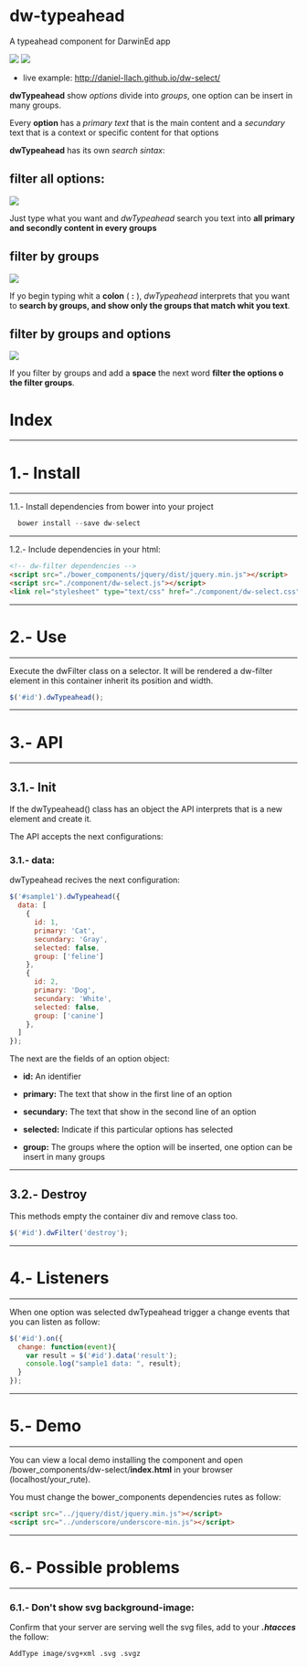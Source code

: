 # dw-typeahead
A typeahead component for DarwinEd app

<img src="https://raw.githubusercontent.com/daniel-llach/dw-typeahead/master/img/img1.png">
<img src="https://raw.githubusercontent.com/daniel-llach/dw-typeahead/master/img/img2.png">

* live example: http://daniel-llach.github.io/dw-select/

**dwTypeahead** show *options* divide into *groups*, one option can be insert in many groups.

Every **option** has a *primary text* that is the main content and a *secundary* text that is a context or specific content for that options

**dwTypeahead** has its own *search sintax*:

## filter all options:

<img src="https://raw.githubusercontent.com/daniel-llach/dw-typeahead/master/img/img2b.png">

Just type what you want and *dwTypeahead* search you text into **all primary and secondly content in every groups**

## filter by groups

<img src="https://raw.githubusercontent.com/daniel-llach/dw-typeahead/master/img/img3.png">

If yo begin typing whit a **colon** ( **:** ), *dwTypeahead* interprets that you want to **search by groups, and show only the groups that match whit you text**.

## filter by groups and options

<img src="https://raw.githubusercontent.com/daniel-llach/dw-typeahead/master/img/img4.png">

If you filter by groups and add a **space** the next word **filter the options o the filter groups**.


# Index

---

# 1.- Install

---

1.1.- Install dependencies from bower into your project

```javascript
  bower install --save dw-select
```

---

1.2.- Include dependencies in your html:

```html
<!-- dw-filter dependencies -->
<script src="./bower_components/jquery/dist/jquery.min.js"></script>
<script src="./component/dw-select.js"></script>
<link rel="stylesheet" type="text/css" href="./component/dw-select.css">
```

---

# 2.- Use

---

Execute the dwFilter class on a selector. It will be rendered a dw-filter element in this container inherit its position and width.

```javascript
$('#id').dwTypeahead();
```

 ---

 # 3.- API

 ---

 ## 3.1.- Init
If the dwTypeahead() class has an object the API interprets that is a new element and create it.


The API accepts the next configurations:

### 3.1.- data:
dwTypeahead recives the next configuration:

```javascript
$('#sample1').dwTypeahead({
  data: [
    {
      id: 1,
      primary: 'Cat',
      secundary: 'Gray',
      selected: false,
      group: ['feline']
    },
    {
      id: 2,
      primary: 'Dog',
      secundary: 'White',
      selected: false,
      group: ['canine']
    },
  ]
});
```


The next are the fields of an option object:

- **id:** An identifier

- **primary:** The text that show in the first line of an option

- **secundary:** The text that show in the second line of an option

- **selected:** Indicate if this particular options has selected

- **group:** The groups where the option will be inserted, one option can be insert in many groups

---

## 3.2.- Destroy
This methods empty the container div and remove class too.
```javascript
$('#id').dwFilter('destroy');
```

---

# 4.- Listeners

---

When one option was selected dwTypeahead trigger a change events that you can listen as follow:

```javascript
$('#id').on({
  change: function(event){
    var result = $('#id').data('result');
    console.log("sample1 data: ", result);
  }
});
```

---

# 5.- Demo

---

You can view a local demo installing the component and open /bower_components/dw-select/**index.html** in your browser (localhost/your_rute).

You must change the bower_components dependencies rutes as follow:

```html
<script src="../jquery/dist/jquery.min.js"></script>
<script src="../underscore/underscore-min.js"></script>
```

---

# 6.- Possible problems

---

### 6.1.- Don't show svg background-image:

Confirm that your server are serving well the svg files, add to your ***.htacces*** the follow:
```bash
AddType image/svg+xml .svg .svgz
```
